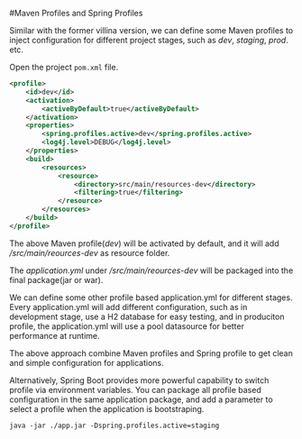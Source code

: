 #Maven Profiles and Spring Profiles

Similar with the former villina version, we can define some Maven profiles to inject configuration for different project stages, such as *dev*, *staging*, *prod*. etc.

Open the project `pom.xml` file.

```xml
<profile>
	<id>dev</id>
	<activation>
		<activeByDefault>true</activeByDefault>
	</activation>
	<properties>
		<spring.profiles.active>dev</spring.profiles.active>
		<log4j.level>DEBUG</log4j.level>
	</properties>
	<build>
		<resources>
			<resource>
				<directory>src/main/resources-dev</directory>
				<filtering>true</filtering>
			</resource>
		</resources>
	</build>
</profile>
```

The above Maven profile(*dev*) will be activated by default, and it will add */src/main/reources-dev* as resource folder.

The *application.yml* under */src/main/reources-dev* will be packaged into the final package(jar or war).

We can define some other profile based application.yml for different stages. Every application.yml will add different configuration, such as in development stage, use a H2 database for easy testing, and in produciton profile, the application.yml will use a pool datasource for better performance at runtime.

The above approach combine Maven profiles and Spring profile to get clean and simple configuration for applications.

Alternatively, Spring Boot provides more powerful capability to switch profile via environment variables. You can package all profile based configuration in the same application package, and add a parameter to select a profile when the application is bootstraping.

```
java -jar ./app.jar -Dspring.profiles.active=staging
```



